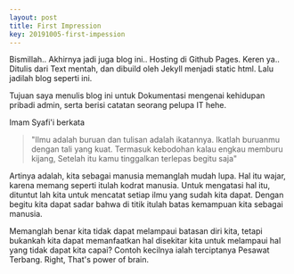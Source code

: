 ```yaml
---
layout: post
title: First Impression
key: 20191005-first-impession
---
```

Bismillah..
Akhirnya jadi juga blog ini.. Hosting di Github Pages. Keren ya..
Ditulis dari Text mentah, dan dibuild oleh Jekyll menjadi static html. Lalu jadilah blog seperti ini.

Tujuan saya menulis blog ini untuk Dokumentasi mengenai kehidupan pribadi admin, serta berisi catatan
seorang pelupa IT hehe.

Imam Syafi'i berkata
> "Ilmu adalah buruan dan tulisan adalah ikatannya. Ikatlah buruanmu dengan tali yang kuat. Termasuk kebodohan kalau engkau memburu kijang, Setelah itu kamu tinggalkan terlepas begitu saja"

Artinya adalah, kita sebagai manusia memanglah mudah lupa. Hal itu wajar, karena memang seperti itulah kodrat manusia. Untuk mengatasi hal itu, dituntut lah kita untuk mencatat setiap ilmu yang sudah kita dapat. Dengan begitu kita dapat sadar bahwa di titik itulah batas kemampuan kita sebagai manusia.

Memanglah benar kita tidak dapat melampaui batasan diri kita, tetapi bukankah kita dapat memanfaatkan hal disekitar kita untuk melampaui hal yang tidak dapat kita capai? Contoh kecilnya ialah terciptanya Pesawat Terbang. Right, That's power of brain.
